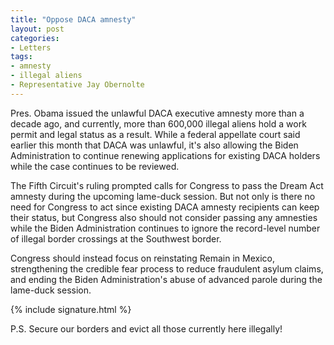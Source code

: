```yaml
---
title: "Oppose DACA amnesty"
layout: post
categories:
- Letters
tags:
- amnesty
- illegal aliens
- Representative Jay Obernolte
---
```


Pres. Obama issued the unlawful DACA executive amnesty more than a decade ago, and currently, more than 600,000 illegal aliens hold a work permit and legal status as a result. While a federal appellate court said earlier this month that DACA was unlawful, it's also allowing the Biden Administration to continue renewing applications for existing DACA holders while the case continues to be reviewed.

The Fifth Circuit's ruling prompted calls for Congress to pass the Dream Act amnesty during the upcoming lame-duck session. But not only is there no need for Congress to act since existing DACA amnesty recipients can keep their status, but Congress also should not consider passing any amnesties while the Biden Administration continues to ignore the record-level number of illegal border crossings at the Southwest border.

Congress should instead focus on reinstating Remain in Mexico, strengthening the credible fear process to reduce fraudulent asylum claims, and ending the Biden Administration's abuse of advanced parole during the lame-duck session.

{% include signature.html %}

P.S. Secure our borders and evict all those currently here illegally!